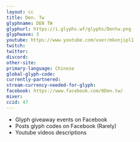 ```yaml
---
layout: cc
title: Den. Tw
glyphname: DEN TW
glyphurl: https://i.glyphs.wf/glyphs/Dentw.png
glyphwave: 3
youtube: https://www.youtube.com/user/mkonjipl1
twitch: 
twitter: 
discord: 
other-site: 
primary-language: Chinese
global-glyph-code: 
currently-partnered: 
stream-currency-needed-for-glyph: 
facebook: https://www.facebook.com/0Den.tw/
mixer: 
ccid: 47
---
```

* Glyph giveaway events on Facebook
* Posts glyph codes on Facebook (Rarely)
* Youtube videos descriptions
